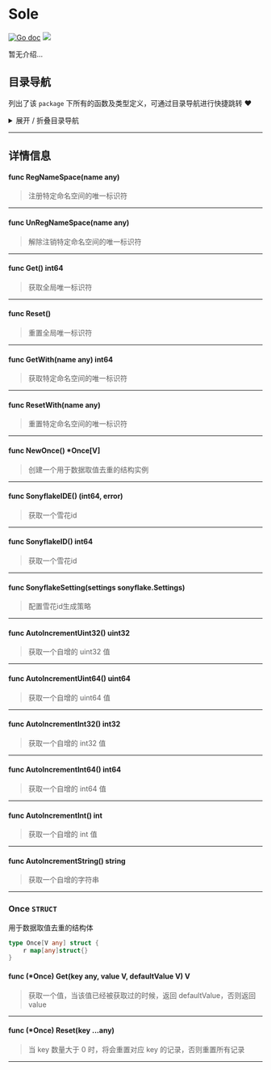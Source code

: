 # Sole

[![Go doc](https://img.shields.io/badge/go.dev-reference-brightgreen?logo=go&logoColor=white&style=flat)](https://pkg.go.dev/github.com/kercylan98/minotaur)
![](https://img.shields.io/badge/Email-kercylan@gmail.com-green.svg?style=flat)

暂无介绍...


## 目录导航
列出了该 `package` 下所有的函数及类型定义，可通过目录导航进行快捷跳转 ❤️
<details>
<summary>展开 / 折叠目录导航</summary>


> 包级函数定义

|函数名称|描述
|:--|:--
|[RegNameSpace](#RegNameSpace)|注册特定命名空间的唯一标识符
|[UnRegNameSpace](#UnRegNameSpace)|解除注销特定命名空间的唯一标识符
|[Get](#Get)|获取全局唯一标识符
|[Reset](#Reset)|重置全局唯一标识符
|[GetWith](#GetWith)|获取特定命名空间的唯一标识符
|[ResetWith](#ResetWith)|重置特定命名空间的唯一标识符
|[NewOnce](#NewOnce)|创建一个用于数据取值去重的结构实例
|[SonyflakeIDE](#SonyflakeIDE)|获取一个雪花id
|[SonyflakeID](#SonyflakeID)|获取一个雪花id
|[SonyflakeSetting](#SonyflakeSetting)|配置雪花id生成策略
|[AutoIncrementUint32](#AutoIncrementUint32)|获取一个自增的 uint32 值
|[AutoIncrementUint64](#AutoIncrementUint64)|获取一个自增的 uint64 值
|[AutoIncrementInt32](#AutoIncrementInt32)|获取一个自增的 int32 值
|[AutoIncrementInt64](#AutoIncrementInt64)|获取一个自增的 int64 值
|[AutoIncrementInt](#AutoIncrementInt)|获取一个自增的 int 值
|[AutoIncrementString](#AutoIncrementString)|获取一个自增的字符串


> 类型定义

|类型|名称|描述
|:--|:--|:--
|`STRUCT`|[Once](#once)|用于数据取值去重的结构体

</details>


***
## 详情信息
#### func RegNameSpace(name any)
<span id="RegNameSpace"></span>
> 注册特定命名空间的唯一标识符

***
#### func UnRegNameSpace(name any)
<span id="UnRegNameSpace"></span>
> 解除注销特定命名空间的唯一标识符

***
#### func Get() int64
<span id="Get"></span>
> 获取全局唯一标识符

***
#### func Reset()
<span id="Reset"></span>
> 重置全局唯一标识符

***
#### func GetWith(name any) int64
<span id="GetWith"></span>
> 获取特定命名空间的唯一标识符

***
#### func ResetWith(name any)
<span id="ResetWith"></span>
> 重置特定命名空间的唯一标识符

***
#### func NewOnce() *Once[V]
<span id="NewOnce"></span>
> 创建一个用于数据取值去重的结构实例

***
#### func SonyflakeIDE() (int64,  error)
<span id="SonyflakeIDE"></span>
> 获取一个雪花id

***
#### func SonyflakeID() int64
<span id="SonyflakeID"></span>
> 获取一个雪花id

***
#### func SonyflakeSetting(settings sonyflake.Settings)
<span id="SonyflakeSetting"></span>
> 配置雪花id生成策略

***
#### func AutoIncrementUint32() uint32
<span id="AutoIncrementUint32"></span>
> 获取一个自增的 uint32 值

***
#### func AutoIncrementUint64() uint64
<span id="AutoIncrementUint64"></span>
> 获取一个自增的 uint64 值

***
#### func AutoIncrementInt32() int32
<span id="AutoIncrementInt32"></span>
> 获取一个自增的 int32 值

***
#### func AutoIncrementInt64() int64
<span id="AutoIncrementInt64"></span>
> 获取一个自增的 int64 值

***
#### func AutoIncrementInt() int
<span id="AutoIncrementInt"></span>
> 获取一个自增的 int 值

***
#### func AutoIncrementString() string
<span id="AutoIncrementString"></span>
> 获取一个自增的字符串

***
### Once `STRUCT`
用于数据取值去重的结构体
```go
type Once[V any] struct {
	r map[any]struct{}
}
```
#### func (*Once) Get(key any, value V, defaultValue V)  V
> 获取一个值，当该值已经被获取过的时候，返回 defaultValue，否则返回 value
***
#### func (*Once) Reset(key ...any)
> 当 key 数量大于 0 时，将会重置对应 key 的记录，否则重置所有记录
***
